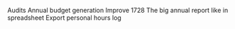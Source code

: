Audits
Annual budget generation
Improve 1728
The big annual report like in spreadsheet
Export personal hours log